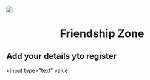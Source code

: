 <html>
<head>
<title>
Rgistration Form
</title>
</head>
<body>
<img src="D:\friends.png">

<h1 align ="center">Friendship Zone</h1>
<h2> Add your details yto register </h2>

<form>

<input type="text" value


</form>




</body>




</html>
